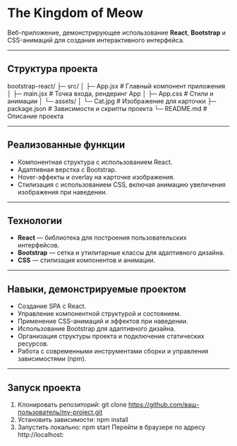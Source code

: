 # The Kingdom of Meow

Веб-приложение, демонстрирующее использование **React**, **Bootstrap** и CSS-анимаций для создания интерактивного интерфейса.

---

## Структура проекта

bootstrap-react/
├─ src/
│  ├─ App.jsx          # Главный компонент приложения
│  ├─ main.jsx         # Точка входа, рендеринг App
│  ├─ App.css          # Стили и анимации
│  └─ assets/
│     └─ Cat.jpg       # Изображение для карточки
├─ package.json         # Зависимости и скрипты проекта
└─ README.md            # Описание проекта

---

## Реализованные функции

- Компонентная структура с использованием React.  
- Адаптивная верстка с Bootstrap.  
- Hover-эффекты и overlay на карточке изображения.  
- Стилизация с использованием CSS, включая анимацию увеличения изображения при наведении.

---

## Технологии

- **React** — библиотека для построения пользовательских интерфейсов.  
- **Bootstrap** — сетка и утилитарные классы для адаптивного дизайна.  
- **CSS** — стилизация компонентов и анимации.

---

## Навыки, демонстрируемые проектом

- Создание SPA с React.  
- Управление компонентной структурой и состоянием.  
- Применение CSS-анимаций и эффектов при наведении.  
- Использование Bootstrap для адаптивного дизайна.  
- Организация структуры проекта и подключение статических ресурсов.  
- Работа с современными инструментами сборки и управления зависимостями (npm).

---

## Запуск проекта

1. Клонировать репозиторий:
git clone https://github.com/ваш-пользователь/my-project.git
2. Установить зависимости:
npm install
3. Запустить локально:
npm start
Перейти в браузере по адресу http://localhost: